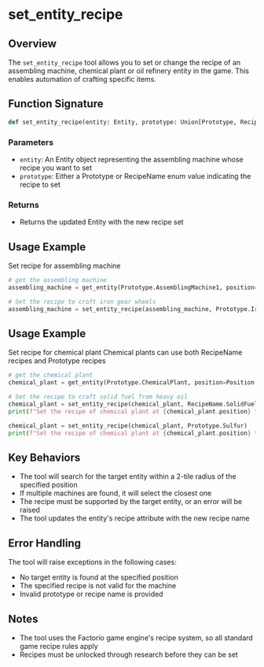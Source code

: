 # set_entity_recipe

## Overview

The `set_entity_recipe` tool allows you to set or change the recipe of an assembling machine, chemical plant or oil refinery entity in the game. This enables automation of crafting specific items.

## Function Signature

```python
def set_entity_recipe(entity: Entity, prototype: Union[Prototype, RecipeName]) -> Entity
```

### Parameters

- `entity`: An Entity object representing the assembling machine whose recipe you want to set
- `prototype`: Either a Prototype or RecipeName enum value indicating the recipe to set

### Returns

- Returns the updated Entity with the new recipe set

## Usage Example

Set recipe for assembling machine

```python
# get the assembling machine
assembling_machine = get_entity(Prototype.AssemblingMachine1, position=Position(x=0, y=0))

# Set the recipe to craft iron gear wheels
assembling_machine = set_entity_recipe(assembling_machine, Prototype.IronGearWheel)
```

## Usage Example

Set recipe for chemical plant
Chemical plants can use both RecipeName recipes and Prototype recipes

```python
# get the chemical plant
chemical_plant = get_entity(Prototype.ChemicalPlant, position=Position(x=0, y=0))

# Set the recipe to craft solid fuel from heavy oil
chemical_plant = set_entity_recipe(chemical_plant, RecipeName.SolidFuelFromHeavyOil)
print(f"Set the recipe of chemical plant at {chemical_plant.position} to SolidFuelFromHeavyOil")

chemical_plant = set_entity_recipe(chemical_plant, Prototype.Sulfur)
print(f"Set the recipe of chemical plant at {chemical_plant.position} to Sulfur")
```

## Key Behaviors

- The tool will search for the target entity within a 2-tile radius of the specified position
- If multiple machines are found, it will select the closest one
- The recipe must be supported by the target entity, or an error will be raised
- The tool updates the entity's recipe attribute with the new recipe name

## Error Handling

The tool will raise exceptions in the following cases:

- No target entity is found at the specified position
- The specified recipe is not valid for the machine
- Invalid prototype or recipe name is provided

## Notes

- The tool uses the Factorio game engine's recipe system, so all standard game recipe rules apply
- Recipes must be unlocked through research before they can be set
